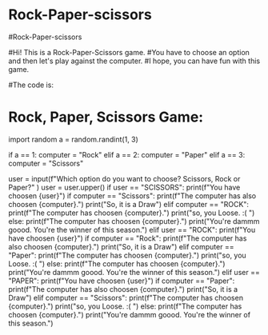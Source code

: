 # Rock-Paper-scissors
#Rock-Paper-scissors


#Hi! This is a Rock-Paper-Scissors game. 
#You have to choose an option and then let's play against the computer.
#I hope, you can have fun with this game. 


#The code is:

# Rock, Paper, Scissors Game:
import random
a = random.randint(1, 3)

if a == 1:
    computer = "Rock"
elif a == 2:
    computer = "Paper"
elif a == 3:
    computer = "Scissors"

user = input(f"Which option do you want to choose? Scissors, Rock or Paper?" )
user = user.upper()
if user == "SCISSORS":
    print(f"You have choosen {user}")
    if computer == "Scissors":
        print(f"The computer has also choosen {computer}.")
        print("So, it is a Draw")
    elif computer == "ROCK":
        print(f"The computer has choosen {computer}.")
        print("so, you Loose. :( ")
    else:
        print(f"The computer has choosen {computer}.")
        print("You're dammm goood. You're the winner of this season.")
elif user == "ROCK":
    print(f"You have choosen {user}")
    if computer == "Rock":
        print(f"The computer has also choosen {computer}.")
        print("So, it is a Draw")
    elif computer == "Paper":
        print(f"The computer has choosen {computer}.")
        print("so, you Loose. :( ")
    else:
        print(f"The computer has choosen {computer}.")
        print("You're dammm goood. You're the winner of this season.")
elif user == "PAPER":
    print(f"You have choosen {user}")
    if computer == "Paper":
        print(f"The computer has also choosen {computer}.")
        print("So, it is a Draw")
    elif computer == "Scissors":
        print(f"The computer has choosen {computer}.")
        print("so, you Loose. :( ")
    else:
        print(f"The computer has choosen {computer}.")
        print("You're dammm goood. You're the winner of this season.")
